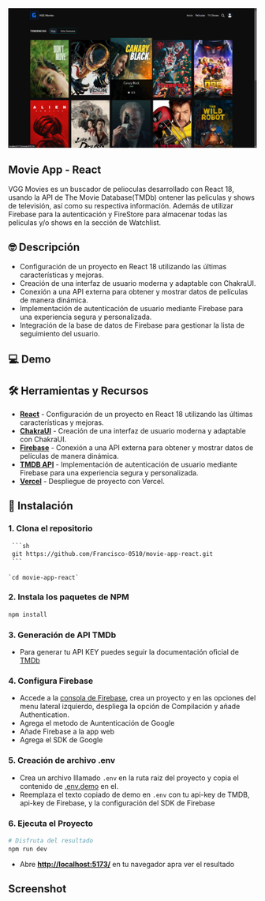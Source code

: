 <div align="center">
    <img style="max-width: 100%;" src="/public/thumbnails-project/VGG Movies Home.png" />
</div>

## Movie App - React

VGG Movies es un buscador de pelioculas desarrollado con React 18, usando la API de The Movie Database(TMDb) ontener las peliculas y shows de televisión, así como su respectiva información. Además de utilizar Firebase para la autenticación y FireStore para almacenar todas las peliculas y/o shows en la sección de Watchlist.

## 🤓 Descripción

- Configuración de un proyecto en React 18 utilizando las últimas características y mejoras.
- Creación de una interfaz de usuario moderna y adaptable con ChakraUI.
- Conexión a una API externa para obtener y mostrar datos de películas de manera dinámica.
- Implementación de autenticación de usuario mediante Firebase para una experiencia segura y personalizada.
- Integración de la base de datos de Firebase para gestionar la lista de seguimiento del usuario.

## 💻 Demo

## 🛠️ Herramientas y Recursos

- [**React**](https://es.react.dev/) - Configuración de un proyecto en React 18 utilizando las últimas características y mejoras.
- [**ChakraUI**](https://www.chakra-ui.com/) - Creación de una interfaz de usuario moderna y adaptable con ChakraUI.
- [**Firebase**](https://firebase.google.com/docs) - Conexión a una API externa para obtener y mostrar datos de películas de manera dinámica.
- [**TMDB API**](https://developer.themoviedb.org/docs/getting-started) - Implementación de autenticación de usuario mediante Firebase para una experiencia segura y personalizada.
- [**Vercel**](https://vercel.com/) - Despliegue de proyecto con Vercel.

## 🚀 Instalación

### 1. Clona el repositorio

     ```sh
     git https://github.com/Francisco-0510/movie-app-react.git
     ```

    `cd movie-app-react`

### 2. Instala los paquetes de NPM

```sh
npm install
```

### 3. Generación de API TMDb

- Para generar tu API KEY puedes seguir la documentación oficial de [TMDb](https://developer.themoviedb.org/docs/getting-started)

### 4. Configura Firebase

- Accede a la [consola de Firebase](https://firebase.google.com/), crea un proyecto y en las opciones del menu lateral izquierdo, despliega la opción de Compilación y añade Authentication.
- Agrega el metodo de Auntenticación de Google
- Añade Firebase a la app web
- Agrega el SDK de Google

### 5. Creación de archivo .env

- Crea un archivo lllamado `.env` en la ruta raiz del proyecto y copia el contenido de [.env.demo](.env.demo) en el.
- Reemplaza el texto copiado de demo en `.env` con tu api-key de TMDB, api-key de Firebase, y la configuración del SDK de Firebase

### 6. Ejecuta el Proyecto

```bash
# Disfruta del resultado
npm run dev
```

- Abre [**http://localhost:5173/**](http://localhost:5173/) en tu navegador apra ver el resultado

## Screenshot
